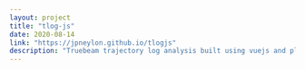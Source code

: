 ```yaml
---
layout: project
title: "tlog-js"
date: 2020-08-14
link: "https://jpneylon.github.io/tlogjs"
description: "Truebeam trajectory log analysis built using vuejs and plotly"
---
```


